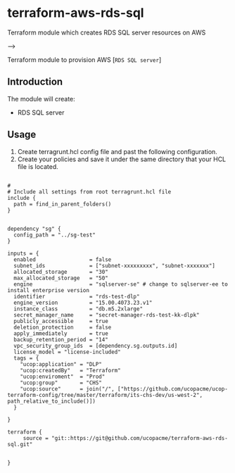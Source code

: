 # terraform-aws-rds-sql
Terraform module which creates RDS SQL server resources on AWS



-->

Terraform module to provision AWS [`RDS SQL server`]



## Introduction

The module will create:

* RDS SQL server 



## Usage
1. Create terragrunt.hcl config file and past the following configuration.
2. Create your policies and save it under the same directory that your HCL file is located.

```hcl

#
# Include all settings from root terragrunt.hcl file
include {
  path = find_in_parent_folders()
}


dependency "sg" {
  config_path = "../sg-test"
}

inputs = {
  enabled                 = false
  subnet_ids              = ["subnet-xxxxxxxxx", "subnet-xxxxxxx"]
  allocated_storage       = "30"
  max_allocated_storage   = "50"
  engine                  = "sqlserver-se" # change to sqlserver-ee to install enterprise version
  identifier              = "rds-test-dlp"
  engine_version          = "15.00.4073.23.v1"
  instance_class          = "db.m5.2xlarge"
  secret_manager_name     = "secret-manager-rds-test-kk-dlpk"
  publicly_accessible     = true
  deletion_protection     = false
  apply_immediately       = true
  backup_retention_period = "14"
  vpc_security_group_ids  = [dependency.sg.outputs.id]
  license_model = "license-included"
  tags = {
    "ucop:application" = "DLP"
    "ucop:createdBy"   = "Terraform"
    "ucop:enviroment"  = "Prod"
    "ucop:group"       = "CHS"
    "ucop:source"      = join("/", ["https://github.com/ucopacme/ucop-terraform-config/tree/master/terraform/its-chs-dev/us-west-2", path_relative_to_include()])
  }

}

terraform {
     source = "git::https://git@github.com/ucopacme/terraform-aws-rds-sql.git"


}
